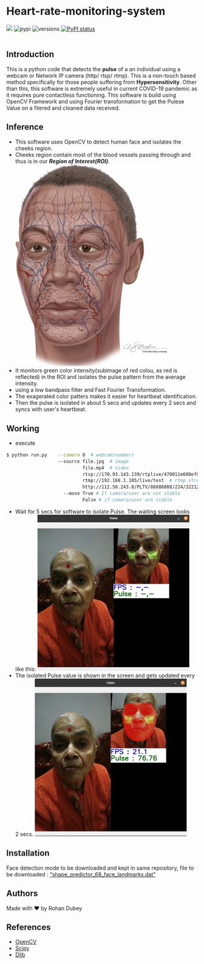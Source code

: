 # Heart-rate-monitoring-system
[![](https://img.shields.io/badge/License-MIT-GREEN.svg)](https://github.com/rohandubey/Pulse-rate-monitoring-system/blob/master/LICENSE)
![pypi](https://img.shields.io/pypi/v/pybadges.svg)
![versions](https://img.shields.io/pypi/pyversions/pybadges.svg)
[![PyPI status](https://img.shields.io/pypi/status/trains-jupyter-plugin.svg)](https://pypi.python.org/pypi/trains-jupyter-plugin/) 
<br><br>
## Introduction
This is a python code that detects the **pulse** of a an individual using a webcam or Network IP camera (http/ rtsp/ rtmp). This is a non-touch based method specifically for those people suffering from **Hypersensitivity**. Other than this, this software is extremely useful in current COVID-19 pandemic as it requires pure contactless functioning. 
This software is build using OpenCV Framework and using Fourier transformation to get the Pulese Value on a fitered and cleaned data received.
## Inference
- This software uses OpenCV to detect human face and isolates the cheeks region. 
- Cheeks region contain most of the blood vessels passing through and thus is in our ***Region of Interest(ROI)***.<br>
<img src="source/F1.jpg" width="400"> <br>
- It monitors green color intensity(subimage of red colou, as red is reflected) in the ROI and isolates the pulse pattern from the average intensity.
- using a low bandpass filter and Fast Fourier Transformation.
- The exagerated color patters makes it easier for heartbeat identification.
- Then the pulse is isolated in about 5 secs and updates every 2 secs and syncs with user's heartbeat.
## Working
- execute 
```bash
$ python run.py    --camera 0  # webcam(number)
                   --source file.jpg  # image 
                            file.mp4  # video
                            rtsp://170.93.143.139/rtplive/470011e600ef003a004ee33696235daa  # rtsp stream
                            rtmp://192.168.1.105/live/test  # rtmp stream
                            http://112.50.243.8/PLTV/88888888/224/3221225900/1.m3u8  # http stream
                     --move True # If camera/user are not stable
                            False # if camera/user are stable
```
- Wait for 5 secs for software to isolate Pulse. The waiting screen looks like this:
<img src="source/try.png" width="400"> <br>
- The isolated Pulse value is shown in the screen and gets updated every 2 secs.
<img src="source/value.png" width="400"> <br>
## Installation
Face detection mode to be downloaded and kept in same repository, file to be downloaded : ["shape_predictor_68_face_landmarks.dat"](https://github.com/italojs/facial-landmarks-recognition/blob/master/shape_predictor_68_face_landmarks.dat)
## Authors
Made with ❤️ by Rohan Dubey
## References
- [OpenCV](https://github.com/opencv/opencv)
- [Scipy](https://github.com/scipy/scipy)
- [Dlib](https://github.com/davisking/dlib)
